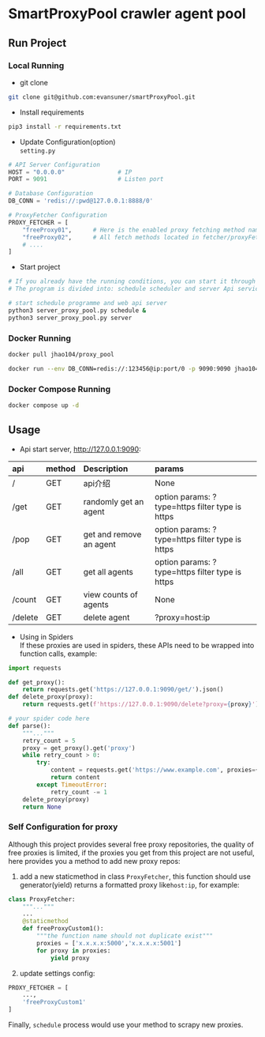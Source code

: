 # SmartProxyPool crawler agent pool

## Run Project
### Local Running
+ git clone
```bash
git clone git@github.com:evansuner/smartProxyPool.git
```

+ Install requirements
```bash
pip3 install -r requirements.txt
```
+ Update Configuration(option)  
`setting.py`
```python
# API Server Configuration
HOST = "0.0.0.0"               # IP
PORT = 9091                    # Listen port

# Database Configuration
DB_CONN = 'redis://:pwd@127.0.0.1:8888/0'

# ProxyFetcher Configuration
PROXY_FETCHER = [
    "freeProxy01",      # Here is the enabled proxy fetching method name,
    "freeProxy02",      # All fetch methods located in fetcher/proxyFetcher.py
    # ....
]
```
+  Start project
```bash
# If you already have the running conditions, you can start it through server_proxy_pool.py。
# The program is divided into: schedule scheduler and server Api service

# start schedule programme and web api server
python3 server_proxy_pool.py schedule &
python3 server_proxy_pool.py server

```
### Docker Running
```bash
docker pull jhao104/proxy_pool

docker run --env DB_CONN=redis://:123456@ip:port/0 -p 9090:9090 jhao104/proxy_pool:latest
```
### Docker Compose Running
```bash
docker compose up -d
```

## Usage
+ Api
start server,  http://127.0.0.1:9090:

| api      | 	method	 | Description              | 	params                                                       |
|:---------|:---------|:-------------------------|:--------------------------------------------------------------|
| /        | 	GET     | 	api介绍	                  | None                                                          |
| /get     | 	GET     | 	randomly get an agent   | 	option params: ?type=https filter type is https              |
| /pop     | GET	     | get and remove an agent	 | option params: ?type=https filter type is https               |
| /all	    | GET	     | get all agents	          | option params: ?type=https filter type is https               |
| /count	  | GET	     | view counts of agents	   | None                                                          |
| /delete	 | GET	     | delete agent	            | ?proxy=host:ip                                                |

+ Using in Spiders  
If these proxies are used in spiders, these APIs need to be wrapped into function calls, example:
```python
import requests

def get_proxy():
    return requests.get('https://127.0.0.1:9090/get/').json()
def delete_proxy(proxy):
    return requests.get(f'https://127.0.0.1:9090/delete?proxy={proxy}')

# your spider code here
def parse():
    """..."""
    retry_count = 5
    proxy = get_proxy().get('proxy')
    while retry_count > 0:
        try:
            content = requests.get('https://www.example.com', proxies={'http':f'http://{proxy}'})
            return content
        except TimeoutError:
            retry_count -= 1
    delete_proxy(proxy)
    return None
```
### Self Configuration for proxy
Although this project provides several free proxy repositories, the quality of free proxies is limited, if the proxies you get from this project are not useful, here provides you a method to add new proxy repos:
1. add a new staticmethod in class `ProxyFetcher`, this function should use generator(yield) returns a formatted proxy like`host:ip`, for example:
```python
class ProxyFetcher:
    """..."""
    ...
    @staticmethod
    def freeProxyCustom1():
        """the function name should not duplicate exist"""
        proxies = ['x.x.x.x:5000','x.x.x.x:5001']
        for proxy in proxies:
            yield proxy
```
2. update settings config:
```python
PROXY_FETCHER = [
    ...,
    'freeProxyCustom1'
]
```
Finally, `schedule` process would use your method to scrapy new proxies.